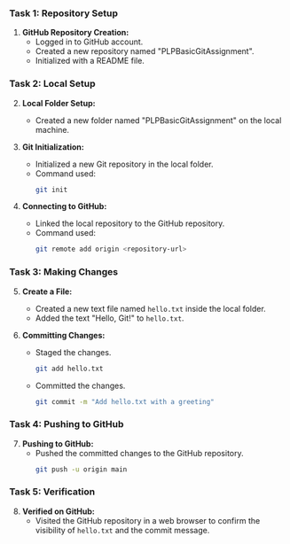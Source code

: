 

### Task 1: Repository Setup

1. **GitHub Repository Creation:**
   - Logged in to GitHub account.
   - Created a new repository named "PLPBasicGitAssignment".
   - Initialized with a README file.

### Task 2: Local Setup

2. **Local Folder Setup:**
   - Created a new folder named "PLPBasicGitAssignment" on the local machine.

3. **Git Initialization:**
   - Initialized a new Git repository in the local folder.
   - Command used:
     ```bash
     git init
     ```

4. **Connecting to GitHub:**
   - Linked the local repository to the GitHub repository.
   - Command used:
     ```bash
     git remote add origin <repository-url>
     ```

### Task 3: Making Changes

5. **Create a File:**
   - Created a new text file named `hello.txt` inside the local folder.
   - Added the text "Hello, Git!" to `hello.txt`.

6. **Committing Changes:**
   - Staged the changes.
     ```bash
     git add hello.txt
     ```
   - Committed the changes.
     ```bash
     git commit -m "Add hello.txt with a greeting"
     ```

### Task 4: Pushing to GitHub

7. **Pushing to GitHub:**
   - Pushed the committed changes to the GitHub repository.
     ```bash
     git push -u origin main
     ```

### Task 5: Verification

8. **Verified on GitHub:**
   - Visited the GitHub repository in a web browser to confirm the visibility of `hello.txt` and the commit message.
